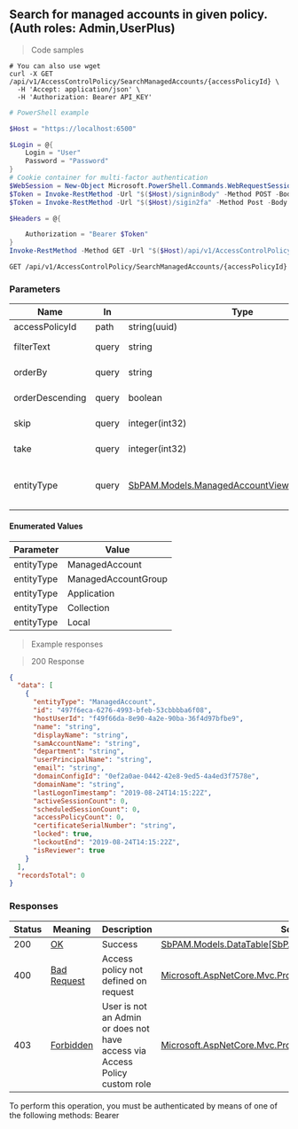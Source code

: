 
## Search for managed accounts in given policy. (Auth roles: Admin,UserPlus)

<a id="opIdSearchManagedAccountsAsync"></a>

> Code samples

```shell
# You can also use wget
curl -X GET /api/v1/AccessControlPolicy/SearchManagedAccounts/{accessPolicyId} \
  -H 'Accept: application/json' \
  -H 'Authorization: Bearer API_KEY'

```

```powershell
# PowerShell example

$Host = "https://localhost:6500"

$Login = @{
    Login = "User"
    Password = "Password"
}
# Cookie container for multi-factor authentication
$WebSession = New-Object Microsoft.PowerShell.Commands.WebRequestSession
$Token = Invoke-RestMethod -Url "$($Host)/signinBody" -Method POST -Body (ConvertTo-Json $Login) -WebRequestSession $WebSession
$Token = Invoke-RestMethod -Url "$($Host)/sigin2fa" -Method Post -Body $MfaCode -Headers @{Authorization: "Bearer $Token"} -WebRequestSession $WebSession

$Headers = @{

    Authorization = "Bearer $Token"
}
Invoke-RestMethod -Method GET -Url "$($Host)/api/v1/AccessControlPolicy/SearchManagedAccounts/{accessPolicyId} -Headers $Headers
```

`GET /api/v1/AccessControlPolicy/SearchManagedAccounts/{accessPolicyId}`

<h3 id="search-for-managed-accounts-in-given-policy.-(auth-roles:-admin,userplus)-parameters">Parameters</h3>

|Name|In|Type|Required|Description|
|---|---|---|---|---|
|accessPolicyId|path|string(uuid)|true|AccessControlPolicy Id|
|filterText|query|string|false|String to search using contains|
|orderBy|query|string|false|Property name to order results by|
|orderDescending|query|boolean|false|Use descending sort order|
|skip|query|integer(int32)|false|Start at this item (default: 0)|
|take|query|integer(int32)|false|Return this number of items (default: 30)|
|entityType|query|[SbPAM.Models.ManagedAccountViewEntityTypeEnum](../Models/sbpam.models.managedaccountviewentitytypeenum.md)|false|ManagedAccount, ManagedAccountGroup, Application, Collection, or Local|

#### Enumerated Values

|Parameter|Value|
|---|---|
|entityType|ManagedAccount|
|entityType|ManagedAccountGroup|
|entityType|Application|
|entityType|Collection|
|entityType|Local|

> Example responses

> 200 Response

```json
{
  "data": [
    {
      "entityType": "ManagedAccount",
      "id": "497f6eca-6276-4993-bfeb-53cbbbba6f08",
      "hostUserId": "f49f66da-8e90-4a2e-90ba-36f4d97bfbe9",
      "name": "string",
      "displayName": "string",
      "samAccountName": "string",
      "department": "string",
      "userPrincipalName": "string",
      "email": "string",
      "domainConfigId": "0ef2a0ae-0442-42e8-9ed5-4a4ed3f7578e",
      "domainName": "string",
      "lastLogonTimestamp": "2019-08-24T14:15:22Z",
      "activeSessionCount": 0,
      "scheduledSessionCount": 0,
      "accessPolicyCount": 0,
      "certificateSerialNumber": "string",
      "locked": true,
      "lockoutEnd": "2019-08-24T14:15:22Z",
      "isReviewer": true
    }
  ],
  "recordsTotal": 0
}
```

<h3 id="search-for-managed-accounts-in-given-policy.-(auth-roles:-admin,userplus)-responses">Responses</h3>

|Status|Meaning|Description|Schema|
|---|---|---|---|
|200|[OK](https://tools.ietf.org/html/rfc7231#section-6.3.1)|Success|[SbPAM.Models.DataTable[SbPAM.Models.ManagedAccountView]](../Models/sbpam.models.datatable_sbpam.models.managedaccountview.md)|
|400|[Bad Request](https://tools.ietf.org/html/rfc7231#section-6.5.1)|Access policy not defined on request|[Microsoft.AspNetCore.Mvc.ProblemDetails](../Models/microsoft.aspnetcore.mvc.problemdetails.md)|
|403|[Forbidden](https://tools.ietf.org/html/rfc7231#section-6.5.3)|User is not an Admin or does not have access via Access Policy custom role|[Microsoft.AspNetCore.Mvc.ProblemDetails](../Models/microsoft.aspnetcore.mvc.problemdetails.md)|

<aside class="warning">
To perform this operation, you must be authenticated by means of one of the following methods:
Bearer
</aside>


